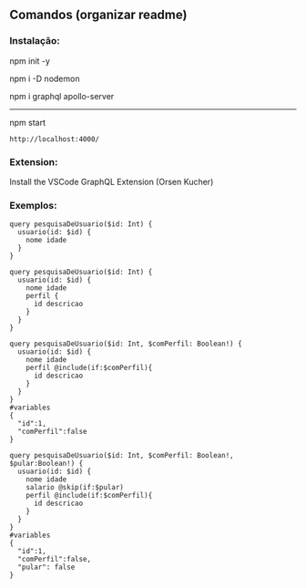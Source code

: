 ## Comandos (organizar readme)
### Instalação:

npm init -y

npm i -D nodemon

npm i graphql apollo-server

----

npm start

`http://localhost:4000/`

### Extension:
Install the VSCode GraphQL Extension (Orsen Kucher)

### Exemplos:
```
query pesquisaDeUsuario($id: Int) {
  usuario(id: $id) {
    nome idade    
  }
}
```
```
query pesquisaDeUsuario($id: Int) {
  usuario(id: $id) {
    nome idade    
    perfil {
      id descricao
    }
  }
}
```
```
query pesquisaDeUsuario($id: Int, $comPerfil: Boolean!) {
  usuario(id: $id) {
    nome idade    
    perfil @include(if:$comPerfil){
      id descricao
    }
  }
}
#variables
{
  "id":1,
  "comPerfil":false
}
```
```
query pesquisaDeUsuario($id: Int, $comPerfil: Boolean!, $pular:Boolean!) {
  usuario(id: $id) {
    nome idade 
    salario @skip(if:$pular)   
    perfil @include(if:$comPerfil){
      id descricao
    }
  }
}
#variables
{
  "id":1,
  "comPerfil":false,
  "pular": false
}
```